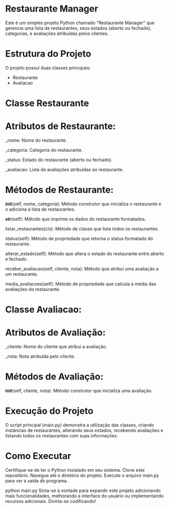 # Restaurante Manager
Este é um simples projeto Python chamado "Restaurante Manager" que gerencia uma lista de restaurantes, seus estados (aberto ou fechado), categorias, e avaliações atribuídas pelos clientes.

# Estrutura do Projeto
O projeto possui duas classes principais:

- Restaurante
- Avaliacao

# Classe Restaurante

# Atributos de Restaurante:

_nome: Nome do restaurante.

_categoria: Categoria do restaurante.

_status: Estado do restaurante (aberto ou fechado).

_avaliacao: Lista de avaliações atribuídas ao restaurante.

# Métodos de Restaurante:

__init__(self, nome, categoria): Método construtor que inicializa o restaurante e o adiciona à lista de restaurantes.

__str__(self): Método que imprime os dados do restaurante formatados.

listar_restaurantes(cls): Método de classe que lista todos os restaurantes.

status(self): Método de propriedade que retorna o status formatado do restaurante.

alterar_estado(self): Método que altera o estado do restaurante entre aberto e fechado.

receber_avaliacao(self, cliente, nota): Método que atribui uma avaliação a um restaurante.

media_avaliacoes(self): Método de propriedade que calcula a média das avaliações do restaurante.

# Classe  Avaliacao:

# Atributos de Avaliação:

_cliente: Nome do cliente que atribui a avaliação.

_nota: Nota atribuída pelo cliente.

# Métodos de Avaliação:

__init__(self, cliente, nota): Método construtor que inicializa uma avaliação.

# Execução do Projeto

O script principal (main.py) demonstra a utilização das classes, criando instâncias de restaurantes, alterando seus estados, recebendo avaliações e listando todos os restaurantes com suas informações.

# Como Executar
Certifique-se de ter o Python instalado em seu sistema.
Clone este repositório.
Navegue até o diretório do projeto.
Execute o arquivo main.py para ver a saída do programa.

python main.py
Sinta-se à vontade para expandir este projeto adicionando mais funcionalidades, melhorando a interface do usuário ou implementando recursos adicionais. Divirta-se codificando!
